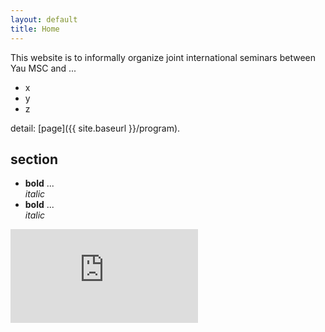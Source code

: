 ```yaml
---
layout: default
title: Home
---
```





<!-- # {{ site.title }} -->

<!-- {{ site.description }} -->

<!-- {{ site.location }} -->

<!-- comment -->

This website is to informally organize joint international seminars between Yau MSC and ...

* x
* y
* z


detail: [page]({{ site.baseurl }}/program).

## section

* **bold** ... <br/>
  *italic*
* **bold** ... <br/>
  *italic*


<iframe src="https://teamup.com/ksf65f4xmpybah5e1x?view=m&showHeader=0&showProfileAndInfo=0&showSidepanel=1&disableSidepanel=1&showViewSelector=0&showMenu=0&weekStartDay=mo&showAgendaHeader=1&showAgendaDetails=0&showYearViewHeader=1" frameborder="0" />

<iframe src="https://teamup.com/ksf65f4xmpybah5e1x?view=m&showHeader=0&showProfileAndInfo=0&showSidepanel=1&disableSidepanel=1&showViewSelector=0&showMenu=0&weekStartDay=mo&showAgendaHeader=1&showAgendaDetails=0&showYearViewHeader=1" style="width: 800px, height: 2000px" frameborder="0" />

  
<p>
</p>

<br/>
<br/>
<br/>
<br/>

